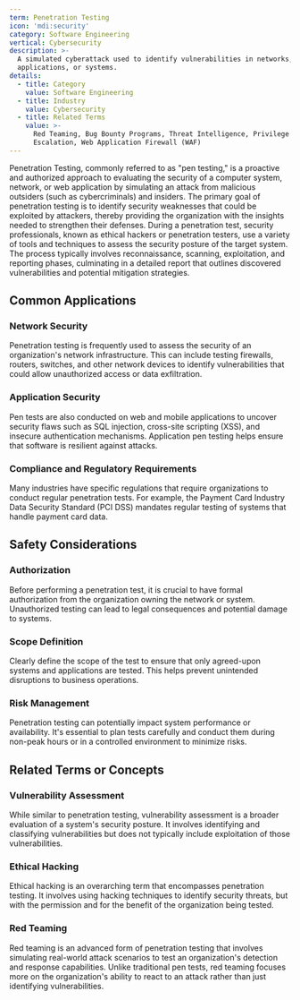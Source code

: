 ```yaml
---
term: Penetration Testing
icon: 'mdi:security'
category: Software Engineering
vertical: Cybersecurity
description: >-
  A simulated cyberattack used to identify vulnerabilities in networks,
  applications, or systems.
details:
  - title: Category
    value: Software Engineering
  - title: Industry
    value: Cybersecurity
  - title: Related Terms
    value: >-
      Red Teaming, Bug Bounty Programs, Threat Intelligence, Privilege
      Escalation, Web Application Firewall (WAF)
---
```

Penetration Testing, commonly referred to as "pen testing," is a proactive and authorized approach to evaluating the security of a computer system, network, or web application by simulating an attack from malicious outsiders (such as cybercriminals) and insiders. The primary goal of penetration testing is to identify security weaknesses that could be exploited by attackers, thereby providing the organization with the insights needed to strengthen their defenses. During a penetration test, security professionals, known as ethical hackers or penetration testers, use a variety of tools and techniques to assess the security posture of the target system. The process typically involves reconnaissance, scanning, exploitation, and reporting phases, culminating in a detailed report that outlines discovered vulnerabilities and potential mitigation strategies.

## Common Applications

### Network Security
Penetration testing is frequently used to assess the security of an organization's network infrastructure. This can include testing firewalls, routers, switches, and other network devices to identify vulnerabilities that could allow unauthorized access or data exfiltration.

### Application Security
Pen tests are also conducted on web and mobile applications to uncover security flaws such as SQL injection, cross-site scripting (XSS), and insecure authentication mechanisms. Application pen testing helps ensure that software is resilient against attacks.

### Compliance and Regulatory Requirements
Many industries have specific regulations that require organizations to conduct regular penetration tests. For example, the Payment Card Industry Data Security Standard (PCI DSS) mandates regular testing of systems that handle payment card data.

## Safety Considerations

### Authorization
Before performing a penetration test, it is crucial to have formal authorization from the organization owning the network or system. Unauthorized testing can lead to legal consequences and potential damage to systems.

### Scope Definition
Clearly define the scope of the test to ensure that only agreed-upon systems and applications are tested. This helps prevent unintended disruptions to business operations.

### Risk Management
Penetration testing can potentially impact system performance or availability. It's essential to plan tests carefully and conduct them during non-peak hours or in a controlled environment to minimize risks.

## Related Terms or Concepts

### Vulnerability Assessment
While similar to penetration testing, vulnerability assessment is a broader evaluation of a system's security posture. It involves identifying and classifying vulnerabilities but does not typically include exploitation of those vulnerabilities.

### Ethical Hacking
Ethical hacking is an overarching term that encompasses penetration testing. It involves using hacking techniques to identify security threats, but with the permission and for the benefit of the organization being tested.

### Red Teaming
Red teaming is an advanced form of penetration testing that involves simulating real-world attack scenarios to test an organization's detection and response capabilities. Unlike traditional pen tests, red teaming focuses more on the organization's ability to react to an attack rather than just identifying vulnerabilities.
